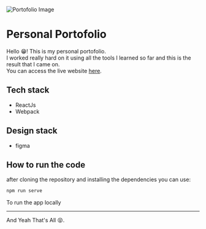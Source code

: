 ![Portofolio Image](https://lh3.googleusercontent.com/drive-viewer/AJc5JmSbrmWiYGjwOqmkNL3BPSCTukrXrCScYN9Ch6XRMnGSZbgb2As82Ws6bAT3tjsVgt9S6t7nnKY=w1366-h657)

# Personal Portofolio
Hello 😁! This is my personal portofolio.</br>
I worked really hard on it using all the tools I learned so far and this is the result that I came on.</br>
You can access the live website [here](https://cherifi-houdaifa.github.io/Personal-Portofolio/).

## Tech stack
- ReactJs
- Webpack

## Design stack
- figma

## How to run the code
after cloning the repository and installing the dependencies you can use:

```bash
npm run serve
```
To run the app locally

----
And Yeah That's All 😝.
